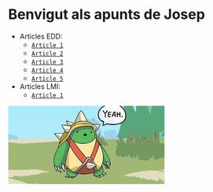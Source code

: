 # Benvigut als apunts de Josep


  - Articles EDD:
    - [`Article 1`](ENTORNS/documente_1.md)
    - [`Article 2`](ENTORNS/documente_2.md)
    - [`Article 3`](ENTORNS/documente_3.md)
    - [`Article 4`](ENTORNS/documente_4.md)
    - [`Article 5`](ENTORNS/documente_5.md)
  - Articles LMI:
    - [`Article 1`](MARQUES/documentm_1.md)

![texto_alternativo](ENTORNS/imagenes/images.jpeg)